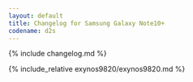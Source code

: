 ```yaml
---
layout: default
title: Changelog for Samsung Galaxy Note10+
codename: d2s
---
```


{% include changelog.md %}

{% include_relative exynos9820/exynos9820.md %}
